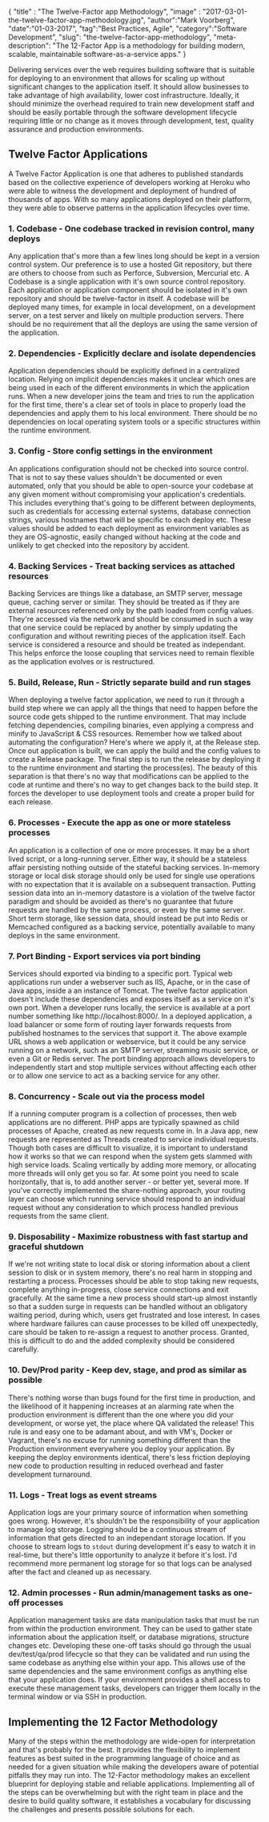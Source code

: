 {
"title" : "The Twelve-Factor app Methodology",
"image" : "2017-03-01-the-twelve-factor-app-methodology.jpg",
"author":"Mark Voorberg",
"date":"01-03-2017",
"tag":"Best Practices, Agile",
"category":"Software Development",
"slug": "the-twelve-factor-app-methodology",
"meta-description": "The 12-Factor App is a methodology for building modern, scalable, maintainable software-as-a-service apps."
}

Delivering services over the web requires building software that is suitable for deploying to an environment that allows for scaling up without significant changes to the application itself. It should allow businesses to take advantage of high availability, lower cost infrastructure. Ideally, it should minimize the overhead required to train new development staff and should be easily portable through the software development lifecycle requiring little or no change as it moves through development, test, quality assurance and production environments.

## Twelve Factor Applications
A Twelve Factor Application is one that adheres to published standards based on the collective experience of developers working at Heroku who were able to witness the development and deployment of hundred of thousands of apps. With so many applications deployed on their platform, they were able to observe patterns in the application lifecycles over time.

### 1. Codebase - One codebase tracked in revision control, many deploys
Any application that's more than a few lines long should be kept in a version control system. Our preference is to use a hosted Git repository, but there are others to choose from such as Perforce, Subversion, Mercurial etc. A Codebase is a single application with it's own source control repository. Each application or application component should be isolated in it's own repository and should be twelve-factor in itself.
A codebase will be deployed many times, for example in  local development, on a development server, on a test server and likely on multiple production servers. There should be no requirement that all the deploys are using the same version of the application.

### 2. Dependencies - Explicitly declare and isolate dependencies
Application dependencies should be explicitly defined in a centralized location. Relying on implicit dependencies makes it unclear which ones are being used in each of the different environments in which the application runs.
When a new developer joins the team and tries to run the application for the first time, there's a clear set of tools in place to properly load the dependencies and apply them to his local environment. There should be no dependencies on local operating system tools or a specific structures within the runtime environment.

### 3. Config - Store config settings in the environment
An applications configuration should not be checked into source control. That is not to say these values shouldn't be documented or even automated, only that you should be able to open-source your codebase at any given moment without compromising your application's credentials.
This includes everything that's going to be different between deployments, such as credentials for accessing external systems, database connection strings, various hostnames that will be specific to each deploy etc. These values should be added to each deployment as environment variables as they are OS-agnostic, easily changed without hacking at the code and unlikely to get checked into the repository by accident.

### 4. Backing Services - Treat backing services as attached resources
Backing Services are things like a database, an SMTP server, message queue, caching server or similar. They should be treated as if they are external resources referenced only by the path loaded from config values. They're accessed via the network and should be consumed in such a way that one service could be replaced by another by simply updating the configuration and without rewriting pieces of the application itself. Each service is considered a resource and should be treated as independant. This helps enforce the loose coupling that services need to remain flexible as the application evolves or is restructured.

### 5. Build, Release, Run - Strictly separate build and run stages
When deploying a twelve factor application, we need to run it through a build step where we can apply all the things that need to happen before the source code gets shipped to the runtime environment. That may include fetching dependencies, compiling binaries, even applying a compress and minify to JavaScript & CSS resources.
Remember how we talked about automating the configuration? Here's where we apply it, at the Release step. Once out application is built, we can apply the build and the config values to create a Release package. The final step is to run the release by deploying it to the runtime environment and starting the process(es).
The beauty of this separation is that there's no way that modifications can be applied to the code at runtime and there's no way to get changes back to the build step. It forces the developer to use  deployment tools and create a proper build for each release.

### 6. Processes - Execute the app as one or more stateless processes
An application is a collection of one or more processes. It may be a short lived script, or a long-running server. Either way, it should be a stateless affair persisting nothing outside of the stateful backing services. In-memory storage or local disk storage should only be used for single use operations with no expectation that it is available on a subsequent transaction.
Putting session data into an in-memory datastore is a violation of the twelve factor paradigm and should be avoided as there's no guarantee that future requests are handled by the same process, or even by the same server. Short term storage, like session data, should instead be put into Redis or Memcached configured as a backing service, potentially available to many deploys in the same environment.

### 7. Port Binding - Export services via port binding
Services should exported via binding to a specific port. Typical web applications run under a webserver such as IIS, Apache, or in the case of Java apps, inside a an instance of Tomcat. The twelve factor application doesn't include these dependencies and exposes itself as a service on it's own port. When a developer runs locally, the service is available at a port number something like http://localhost:8000/. In a deployed application, a load balancer or some form of routing layer forwards requests from published hostnames to the services that support it. The above example URL shows a web application or webservice, but it could be any service running on a network, such as an SMTP server, streaming music service, or even a Git or Redis server.
The port binding approach allows developers to independently start and stop multiple services without affecting each other or to allow one service to act as a backing service for any other.

### 8. Concurrency - Scale out via the process model
If a running computer program is a collection of processes, then web applications are no different. PHP apps are typically spawned as child processes of Apache, created as new requests come in. In a Java app, new requests are represented as Threads created to service individual requests. Though both cases are difficult to visualize, it is important to understand how it works so that we can respond when the system gets slammed with high service loads. Scaling vertically by adding more memory, or allocating more threads will only get you so far. At some point you need to scale horizontally, that is, to add another server - or better yet, several more. If you've correctly implemented the share-nothing approach, your routing layer can choose which running service should respond to an individual request without any consideration to which process handled previous requests from the same client.

### 9. Disposability - Maximize robustness with fast startup and graceful shutdown
If we're not writing state to local disk or storing information about a client session to disk or in system memory, there's no real harm in stopping and restarting a process. Processes should be able to stop taking new requests, complete anything in-progress, close service connections and exit gracefully. At the same time a new process should start-up almost instantly so that a sudden surge in requests can be handled without an obligatory waiting period, during which, users get frustrated and lose interest. In cases where hardware failures can cause processes to be killed off unexpectedly, care should be taken to re-assign a request to another process. Granted, this is difficult to do and the added complexity should be considered carefully.

### 10. Dev/Prod parity - Keep dev, stage, and prod as similar as possible
There's nothing worse than bugs found for the first time in production, and the likelihood of it happening increases at an alarming rate when the production environment is different than the one where you did your development, or worse yet, the place where QA validated the release! This rule is and easy one to be adamant about, and with VM's, Docker or Vagrant, there's no excuse for running something different than the Production environment everywhere you deploy your application.
By keeping the deploy environments identical, there's less friction deploying new code to production resulting in reduced overhead and faster development turnaround.

### 11. Logs - Treat logs as event streams
Application logs are your primary source of information when something goes wrong. However, it's shouldn't be the responsibility of your application to manage log storage. Logging should be a continuous stream of information that gets directed to an independant storage location. If you choose to stream logs to `stdout` during development it's easy to watch it in real-time, but there's little opportunity to analyze it before it's lost. I'd recommend more permanent log storage for so that logs can be analysed after the fact and cleaned up as necessary.

### 12. Admin processes - Run admin/management tasks as one-off processes
Application management tasks are data manipulation tasks that must be run from within the production environment. They can be used to gather state information about the application itself, or database migrations, structure changes etc. Developing these one-off tasks should go through the usual dev/test/qa/prod lifecycle so that they can be validated and run using the same codebase as anything else within your app. This allows use of the same dependencies and the same environment configs as anything else that your application does. If your environment provides a shell access to execute these management tasks, developers can trigger them locally in the terminal window or via SSH in production.

## Implementing the 12 Factor Methodology
Many of the steps within the methodology are wide-open for interpretation and that's probably for the best. It provides the flexibility to implement features as best suited in the programming language of choice and as needed for a given situation while making the developers aware of potential pitfalls they may run into. The 12-Factor methodology makes an excellent blueprint for deploying stable and reliable applications. Implementing all of the steps can be overwhelming but with the right team in place and the desire to build quality software, it establishes a vocabulary for discussing the challenges and presents possible solutions for each.
